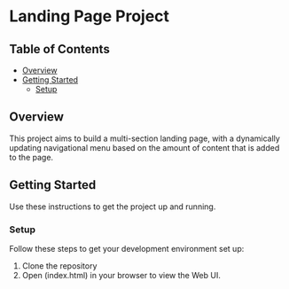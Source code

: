 # Landing Page Project

## Table of Contents

* [Overview](#overview)
* [Getting Started](#getting-started)
    * [Setup](#setup)

## Overview

This project aims to build a multi-section landing page, with a dynamically updating navigational menu based on the amount of content that is added to the page.

## Getting Started
Use these instructions to get the project up and running.

### Setup
Follow these steps to get your development environment set up:
  1. Clone the repository
  2. Open (index.html) in your browser to view the Web UI.